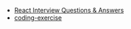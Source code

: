 - [React Interview Questions & Answers](https://github.com/sudheerj/reactjs-interview-questions)
- [coding-exercise](https://github.com/sudheerj/reactjs-interview-questions/tree/master/coding-exercise)
